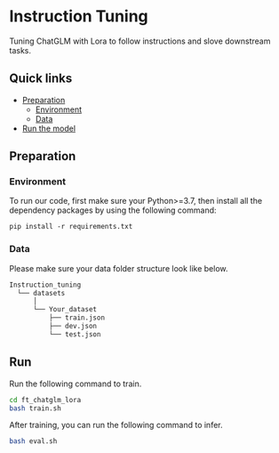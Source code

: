 # Instruction Tuning 
Tuning ChatGLM with Lora to follow instructions and slove downstream tasks.

## Quick links

* [Preparation](#preparation)
  * [Environment](#environment)
  * [Data](#data)
* [Run the model](#run)

## Preparation

### Environment
To run our code, first make sure your Python>=3.7, then install all the dependency packages by using the following command:

```
pip install -r requirements.txt
```

### Data
Please make sure your data folder structure look like below.
```bash
Instruction_tuning
  └── datasets
      │
      └── Your_dataset
          ├── train.json
          ├── dev.json
          └── test.json

```

## Run

Run the following command to train.
```bash
cd ft_chatglm_lora
bash train.sh
```

After training, you can run the following command to infer.
```bash
bash eval.sh
```
